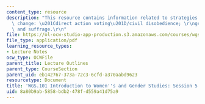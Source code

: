 ```yaml
---
content_type: resource
description: "This resource contains information related to strategies for gender\
  \ change: \u201Cdirect action voting\u201D/civil disobedience; \r\ngender, race\
  \ and suffrage.\r\n"
file: https://ol-ocw-studio-app-production.s3.amazonaws.com/courses/wgs-101-introduction-to-womens-and-gender-studies-fall-2014/8a80b9ab5858bdb2478fd559a41d75a9_MITWGS_101F14_Sess5.pdf
file_type: application/pdf
learning_resource_types:
- Lecture Notes
ocw_type: OCWFile
parent_title: Lecture Outlines
parent_type: CourseSection
parent_uid: eb142767-373a-72c3-6cfd-a370aabd9623
resourcetype: Document
title: 'WGS.101 Introduction to Women''s and Gender Studies: Session 5 Lecture Outline'
uid: 8a80b9ab-5858-bdb2-478f-d559a41d75a9
---
```

